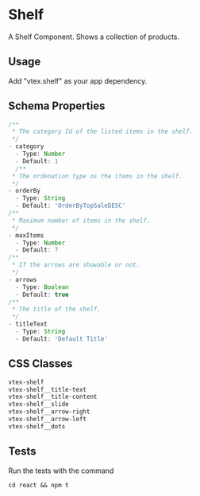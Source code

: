 # Shelf

A Shelf Component. Shows a collection of products.

## Usage

Add "vtex.shelf" as your app dependency.

## Schema Properties

``` javascript
/**
 * The category Id of the listed items in the shelf.
 */
- category
  - Type: Number
  - Default: 1
  /**
 * The ordenation type os the items in the shelf.
 */
- orderBy
  - Type: String
  - Default: 'OrderByTopSaleDESC'
/**
 * Maximum number of items in the shelf.
 */
- maxItems
  - Type: Number
  - Default: 7
/**
 * If the arrows are showable or not.
 */
- arrows
  - Type: Boolean
  - Default: true
/**
 * The title of the shelf.
 */
- titleText
  - Type: String
  - Default: 'Default Title'
```

## CSS Classes

```css
vtex-shelf
vtex-shelf__title-text
vtex-shelf__title-content
vtex-shelf__slide
vtex-shelf__arrow-right
vtex-shelf__arrow-left
vtex-shelf__dots
```

## Tests

Run the tests with the command
```
cd react && npm t
```
